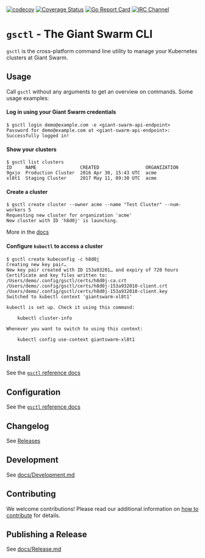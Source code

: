 [![codecov](https://codecov.io/gh/giantswarm/gsctl/branch/master/graph/badge.svg)](https://codecov.io/gh/giantswarm/gsctl)
[![Coverage Status](https://coveralls.io/repos/github/giantswarm/gsctl/badge.svg?branch=master)](https://coveralls.io/github/giantswarm/gsctl?branch=master)
[![Go Report Card](https://goreportcard.com/badge/github.com/giantswarm/gsctl)](https://goreportcard.com/report/github.com/giantswarm/gsctl)
[![IRC Channel](https://img.shields.io/badge/irc-%23giantswarm-blue.svg)](https://kiwiirc.com/client/irc.freenode.net/#giantswarm)

# `gsctl` - The Giant Swarm CLI

`gsctl` is the cross-platform command line utility to manage your Kubernetes clusters at Giant Swarm.

## Usage

Call `gsctl` without any arguments to get an overview on commands. Some usage examples:

#### Log in using your Giant Swarm credentials

```nohighlight
$ gsctl login demo@example.com -e <giant-swarm-api-endpoint>
Password for demo@example.com at <giant-swarm-api-endpoint>:
Successfully logged in!
```

#### Show your clusters

```nohighlight
$ gsctl list clusters
ID     NAME                CREATED                 ORGANIZATION
9gxjo  Production Cluster  2016 Apr 30, 15:43 UTC  acme
xl8t1  Staging Cluster     2017 May 11, 09:30 UTC  acme
```

#### Create a cluster

```nohighlight
$ gsctl create cluster --owner acme --name "Test Cluster" --num-workers 5
Requesting new cluster for organization 'acme'
New cluster with ID 'h8d0j' is launching.
```

More in the [docs](https://docs.giantswarm.io/reference/gsctl/create-cluster/)

#### Configure `kubectl` to access a cluster

```nohighlight
$ gsctl create kubeconfig -c h8d0j
Creating new key pair…
New key pair created with ID 153a93201… and expiry of 720 hours
Certificate and key files written to:
/Users/demo/.config/gsctl/certs/h8d0j-ca.crt
/Users/demo/.config/gsctl/certs/h8d0j-153a932010-client.crt
/Users/demo/.config/gsctl/certs/h8d0j-153a932010-client.key
Switched to kubectl context 'giantswarm-xl8t1'

kubectl is set up. Check it using this command:

    kubectl cluster-info

Whenever you want to switch to using this context:

    kubectl config use-context giantswarm-xl8t1
```

## Install

See the [`gsctl` reference docs](https://docs.giantswarm.io/reference/gsctl/#install)

## Configuration

See the [`gsctl` reference docs](https://docs.giantswarm.io/reference/gsctl/#configuration)

## Changelog

See [Releases](https://github.com/giantswarm/gsctl/releases)

## Development

See [docs/Development.md](https://github.com/giantswarm/gsctl/blob/master/docs/Development.md)

## Contributing

We welcome contributions! Please read our additional information on [how to contribute](https://github.com/giantswarm/gsctl/blob/master/CONTRIBUTING.md) for details.

## Publishing a Release

See [docs/Release.md](https://github.com/giantswarm/gsctl/blob/master/docs/Release.md)


